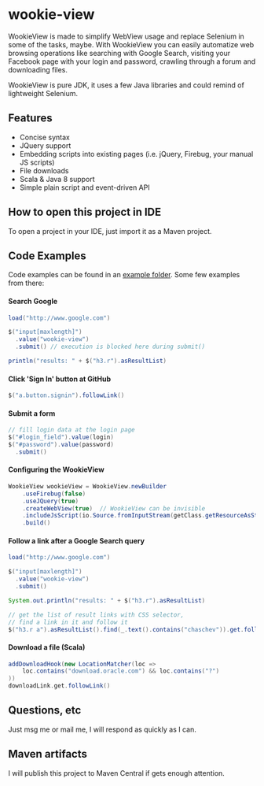 wookie-view
===========

WookieView is made to simplify WebView usage and replace Selenium in some of the tasks, maybe. With WookieView you can easily automatize web browsing operations like searching with Google Search, visiting your Facebook page with your login and password, crawling through a forum and downloading files. 

WookieView is pure JDK, it uses a few Java libraries and could remind of lightweight Selenium.

## Features

* Concise syntax
* JQuery support
* Embedding scripts into existing pages (i.e. jQuery, Firebug, your manual JS scripts)
* File downloads
* Scala & Java 8 support
* Simple plain script and event-driven API

## How to open this project in IDE

To open a project in your IDE, just import it as a Maven project.

## Code Examples

Code examples can be found in an [example folder](https://github.com/chaschev/wookie-view/tree/master/src/test/scala/wookie/example). Some few examples from there:

#### Search Google

```java
load("http://www.google.com")

$("input[maxlength]")
  .value("wookie-view")
  .submit() // execution is blocked here during submit()

println("results: " + $("h3.r").asResultList)
```

#### Click 'Sign In' button at GitHub

```java
$("a.button.signin").followLink()
```

#### Submit a form

```java
// fill login data at the login page
$("#login_field").value(login)
$("#password").value(password)
  .submit()
```

#### Configuring the WookieView

```java
WookieView wookieView = WookieView.newBuilder
    .useFirebug(false)
    .useJQuery(true)
    .createWebView(true)  // WookieView can be invisible
    .includeJsScript(io.Source.fromInputStream(getClass.getResourceAsStream("/wookie/downloadJDK.js")).mkString)
    .build()
```

#### Follow a link after a Google Search query
   
```java
load("http://www.google.com")

$("input[maxlength]")
  .value("wookie-view")
  .submit()

System.out.println("results: " + $("h3.r").asResultList)

// get the list of result links with CSS selector,
// find a link in it and follow it
$("h3.r a").asResultList().find(_.text().contains("chaschev")).get.followLink()
```

#### Download a file (Scala)

```scala
addDownloadHook(new LocationMatcher(loc =>
    loc.contains("download.oracle.com") && loc.contains("?")
))
downloadLink.get.followLink()
```

## Questions, etc

Just msg me or mail me, I will respond as quickly as I can.

## Maven artifacts

I will publish this project to Maven Central if gets enough attention.